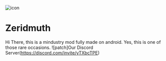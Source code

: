 ![icon](https://github.com/XtarsAgency/Zeridmuth/blob/main/icon.png)
# Zeridmuth
Hi There, this is a mindustry mod fully made on android. Yes, this is one of those rare occasions.
![patch]Our Discord Server(https://discord.com/invite/yTXbcTPE)
